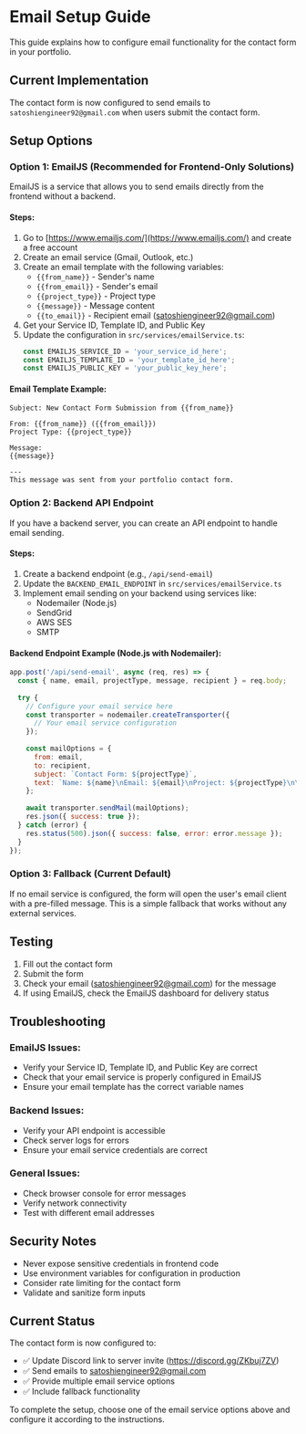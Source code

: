# Email Setup Guide

This guide explains how to configure email functionality for the contact form in your portfolio.

## Current Implementation

The contact form is now configured to send emails to `satoshiengineer92@gmail.com` when users submit the contact form.

## Setup Options

### Option 1: EmailJS (Recommended for Frontend-Only Solutions)

EmailJS is a service that allows you to send emails directly from the frontend without a backend.

#### Steps:
1. Go to [https://www.emailjs.com/](https://www.emailjs.com/) and create a free account
2. Create an email service (Gmail, Outlook, etc.)
3. Create an email template with the following variables:
   - `{{from_name}}` - Sender's name
   - `{{from_email}}` - Sender's email
   - `{{project_type}}` - Project type
   - `{{message}}` - Message content
   - `{{to_email}}` - Recipient email (satoshiengineer92@gmail.com)
4. Get your Service ID, Template ID, and Public Key
5. Update the configuration in `src/services/emailService.ts`:
   ```typescript
   const EMAILJS_SERVICE_ID = 'your_service_id_here';
   const EMAILJS_TEMPLATE_ID = 'your_template_id_here';
   const EMAILJS_PUBLIC_KEY = 'your_public_key_here';
   ```

#### Email Template Example:
```
Subject: New Contact Form Submission from {{from_name}}

From: {{from_name}} ({{from_email}})
Project Type: {{project_type}}

Message:
{{message}}

---
This message was sent from your portfolio contact form.
```

### Option 2: Backend API Endpoint

If you have a backend server, you can create an API endpoint to handle email sending.

#### Steps:
1. Create a backend endpoint (e.g., `/api/send-email`)
2. Update the `BACKEND_EMAIL_ENDPOINT` in `src/services/emailService.ts`
3. Implement email sending on your backend using services like:
   - Nodemailer (Node.js)
   - SendGrid
   - AWS SES
   - SMTP

#### Backend Endpoint Example (Node.js with Nodemailer):
```javascript
app.post('/api/send-email', async (req, res) => {
  const { name, email, projectType, message, recipient } = req.body;
  
  try {
    // Configure your email service here
    const transporter = nodemailer.createTransporter({
      // Your email service configuration
    });
    
    const mailOptions = {
      from: email,
      to: recipient,
      subject: `Contact Form: ${projectType}`,
      text: `Name: ${name}\nEmail: ${email}\nProject: ${projectType}\n\nMessage:\n${message}`
    };
    
    await transporter.sendMail(mailOptions);
    res.json({ success: true });
  } catch (error) {
    res.status(500).json({ success: false, error: error.message });
  }
});
```

### Option 3: Fallback (Current Default)

If no email service is configured, the form will open the user's email client with a pre-filled message. This is a simple fallback that works without any external services.

## Testing

1. Fill out the contact form
2. Submit the form
3. Check your email (satoshiengineer92@gmail.com) for the message
4. If using EmailJS, check the EmailJS dashboard for delivery status

## Troubleshooting

### EmailJS Issues:
- Verify your Service ID, Template ID, and Public Key are correct
- Check that your email service is properly configured in EmailJS
- Ensure your email template has the correct variable names

### Backend Issues:
- Verify your API endpoint is accessible
- Check server logs for errors
- Ensure your email service credentials are correct

### General Issues:
- Check browser console for error messages
- Verify network connectivity
- Test with different email addresses

## Security Notes

- Never expose sensitive credentials in frontend code
- Use environment variables for configuration in production
- Consider rate limiting for the contact form
- Validate and sanitize form inputs

## Current Status

The contact form is now configured to:
- ✅ Update Discord link to server invite (https://discord.gg/ZKbuj7ZV)
- ✅ Send emails to satoshiengineer92@gmail.com
- ✅ Provide multiple email service options
- ✅ Include fallback functionality

To complete the setup, choose one of the email service options above and configure it according to the instructions.
